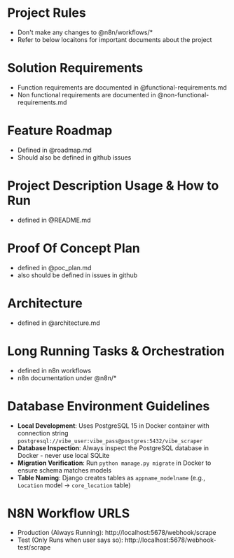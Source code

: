 # Project Rules
- Don't make any changes to @n8n/workflows/*
- Refer to below locaitons for important documents about the project

# Solution Requirements
- Function requirements are documented in @functional-requirements.md
- Non functional requirements are documented in @non-functional-requirements.md

# Feature Roadmap
- Defined in @roadmap.md
- Should also be defined in github issues

# Project Description Usage & How to Run
- defined in @README.md

# Proof Of Concept Plan
- defined in @poc_plan.md 
- also should be defined in issues in github

# Architecture
- defined in @architecture.md

# Long Running Tasks & Orchestration
- defined in n8n workflows
- n8n documentation under @n8n/*

# Database Environment Guidelines
- **Local Development**: Uses PostgreSQL 15 in Docker container with connection string `postgresql://vibe_user:vibe_pass@postgres:5432/vibe_scraper`
- **Database Inspection**: Always inspect the PostgreSQL database in Docker - never use local SQLite
- **Migration Verification**: Run `python manage.py migrate` in Docker to ensure schema matches models
- **Table Naming**: Django creates tables as `appname_modelname` (e.g., `Location` model → `core_location` table)

# N8N Workflow URLS
- Production (Always Running): http://localhost:5678/webhook/scrape
- Test (Only Runs when user says so): http://localhost:5678/webhook-test/scrape